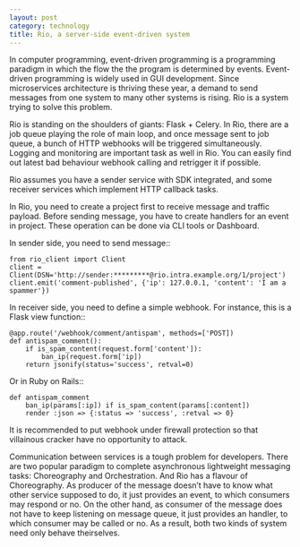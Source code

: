 ```yaml
---
layout: post
category: technology
title: Rio, a server-side event-driven system
---
```


In computer programming, event-driven programming is a programming paradigm
in which the flow the the program is determined by events. Event-driven
programming is widely used in GUI development. Since microservices architecture
is thriving these year, a demand to send messages from one system to many other
systems is rising. Rio is a system trying to solve this problem.

Rio is standing on the shoulders of giants: Flask + Celery. In Rio, there are a
job queue playing the role of main loop, and once message sent to job queue,
a bunch of HTTP webhooks will be triggered simultaneously. Logging and
monitoring are important task as well in Rio. You can easily find out
latest bad behaviour webhook calling and retrigger it if possible.

Rio assumes you have a sender service with SDK integrated, and some
receiver services which implement HTTP callback tasks.

In Rio, you need to create a project first to receive message and traffic
payload. Before sending message, you have to create handlers for an event in
project. These operation can be done via CLI tools or Dashboard.

In sender side, you need to send message::

    from rio_client import Client
    client = Client(DSN='http://sender:*********@rio.intra.example.org/1/project')
    client.emit('comment-published', {'ip': 127.0.0.1, 'content': 'I am a spammer'})

In receiver side, you need to define a simple webhook. For instance, this is a
Flask view function::

    @app.route('/webhook/comment/antispam', methods=['POST])
    def antispam_comment():
        if is_spam_content(request.form['content']):
            ban_ip(request.form['ip])
        return jsonify(status='success', retval=0)

Or in Ruby on Rails::

    def antispam_comment
        ban_ip(params[:ip]) if is_spam_content(params[:content])
        render :json => {:status => 'success', :retval => 0}

It is recommended to put webhook under firewall protection so that villainous
cracker have no opportunity to attack.

Communication between services is a tough problem for developers. There are two
popular paradigm to complete asynchronous lightweight messaging tasks:
Choreography and Orchestration. And Rio has a flavour of Choreography. As
producer of the message doesn’t have to know what other service supposed to do,
it just provides an event, to which consumers may respond or no. On the other
hand, as consumer of the message does not have to keep listening on message
queue, it just provides an handler, to which consumer may be called or no.
As a result, both two kinds of system need only behave theirselves.

